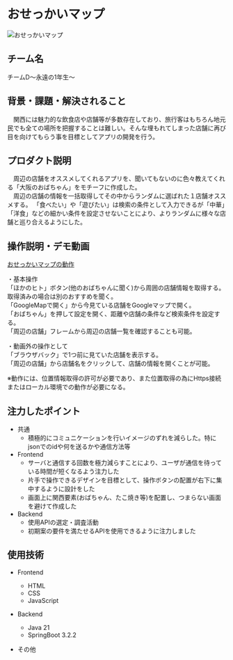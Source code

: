 # おせっかいマップ
<!-- プロダクト名に変更してください -->

![おせっかいマップ](https://drive.google.com/uc?export=view&id=1NB3f6G8UNk_R1fETPULDRatTl_59tzrv)
<!-- プロダクト名・イメージ画像を差し変えてください -->
<!--https://kc3.me/cms/wp-content/uploads/2023/11/2b1b6d9083182c0ce0aeb60000b4d7a7.png-->

## チーム名
チームD～永遠の1年生～
<!-- チームIDとチーム名を入力してください -->


## 背景・課題・解決されること

<!-- テーマ「関西をいい感じに」に対して、考案するプロダクトがどういった(Why)背景から思いついたのか、どのよう(What)な課題があり、どのよう(How)に解決するのかを入力してください -->
　関西には魅力的な飲食店や店舗等が多数存在しており、旅行客はもちろん地元民でも全ての場所を把握することは難しい。そんな埋もれてしまった店舗に再び目を向けてもらう事を目標としてアプリの開発を行う。

## プロダクト説明

<!-- 開発したプロダクトの説明を入力してください -->
　周辺の店舗をオススメしてくれるアプリを、聞いてもないのに色々教えてくれる「大阪のおばちゃん」をモチーフに作成した。  
　周辺の店舗の情報を一括取得してその中からランダムに選ばれた１店舗オススメする。
「食べたい」や「遊びたい」は検索の条件として入力できるが「中華」「洋食」などの細かい条件を設定させないことにより、よりランダムに様々な店舗と巡り合えるようにした。

## 操作説明・デモ動画
[おせっかいマップの動作](https://drive.google.com/file/d/1Xq1zaK_DMim4_aQpUrnCB21xdYYQcgTY/preview)
<!--[デモ動画はこちら](https://www.youtube.com/watch?v=_FAA15ARmas)-->
<!-- 開発したプロダクトの操作説明について入力してください。また、操作説明デモ動画があれば、埋め込みやリンクを記載してください -->
・基本操作  
「ほかのヒト」ボタン(他のおばちゃんに聞く)から周囲の店舗情報を取得する。取得済みの場合は別のおすすめを聞く。  
「GoogleMapで開く」から今見ている店舗をGoogleマップで開く。  
「おばちゃん」を押して設定を開く、距離や店舗の条件など検索条件を設定する。  
「周辺の店舗」フレームから周辺の店舗一覧を確認することも可能。  

・動画外の操作として  
「ブラウザバック」で1つ前に見ていた店舗を表示する。  
「周辺の店舗」から店舗名をクリックして、店舗の情報を開くことが可能。

※動作には、位置情報取得の許可が必要であり、また位置取得の為にHttps接続またはローカル環境での動作が必要になる。


## 注力したポイント

<!-- 開発したプロダクトの中で、特に注力して作成した箇所・ポイントについて入力してください -->
- 共通
  - 積極的にコミュニケーションを行いイメージのずれを減らした。特にjsonでのidや何を送るかや通信方法等
- Frontend
  - サーバと通信する回数を極力減らすことにより、ユーザが通信を待っている時間が短くなるよう注力した
  - 片手で操作できるデザインを目標として、操作ボタンの配置が右下に集中するように設計をした
  - 画面上に関西要素(おばちゃん、たこ焼き等)を配置し、つまらない画面を避けて作成した
- Backend
  - 使用APIの選定・調査活動
  - 初期案の要件を満たせるAPIを使用できるように注力しました
<!--バックエンドさんお願い-->

## 使用技術

<!-- 使用技術を入力してください -->
- Frontend
  - HTML
  - CSS
  - JavaScript
  
- Backend
  - Java 21
  - SpringBoot 3.2.2
- その他


<!--
markdownの記法はこちらを参照してください！
https://docs.github.com/ja/get-started/writing-on-github/getting-started-with-writing-and-formatting-on-github/basic-writing-and-formatting-syntax
-->
